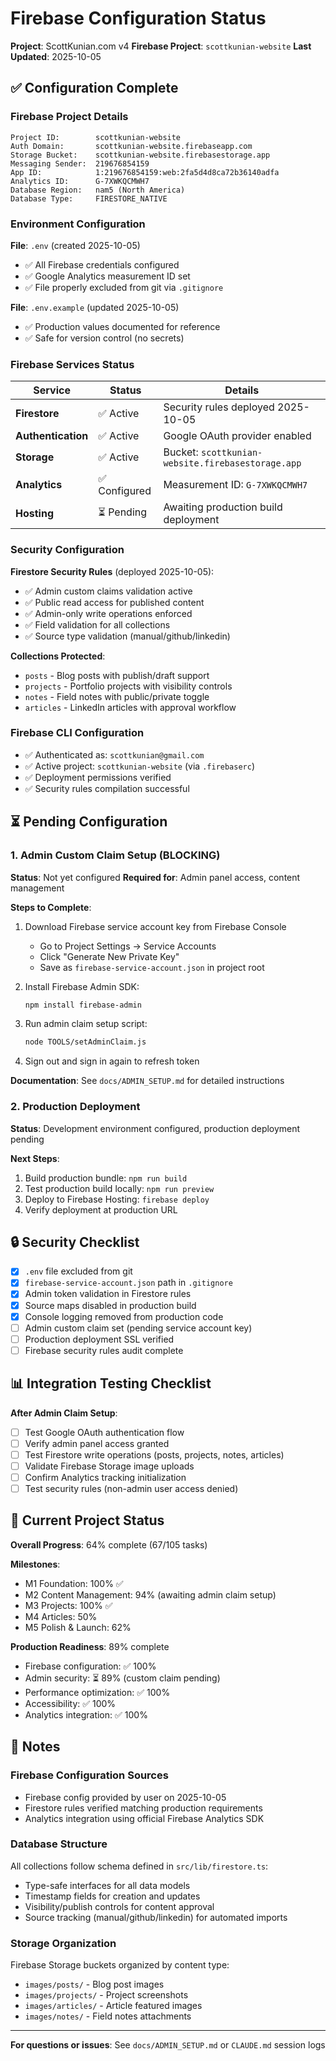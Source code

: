 # Firebase Configuration Status

**Project**: ScottKunian.com v4
**Firebase Project**: `scottkunian-website`
**Last Updated**: 2025-10-05

## ✅ Configuration Complete

### Firebase Project Details

```
Project ID:        scottkunian-website
Auth Domain:       scottkunian-website.firebaseapp.com
Storage Bucket:    scottkunian-website.firebasestorage.app
Messaging Sender:  219676854159
App ID:            1:219676854159:web:2fa5d4d8ca72b36140adfa
Analytics ID:      G-7XWKQCMWH7
Database Region:   nam5 (North America)
Database Type:     FIRESTORE_NATIVE
```

### Environment Configuration

**File**: `.env` (created 2025-10-05)
- ✅ All Firebase credentials configured
- ✅ Google Analytics measurement ID set
- ✅ File properly excluded from git via `.gitignore`

**File**: `.env.example` (updated 2025-10-05)
- ✅ Production values documented for reference
- ✅ Safe for version control (no secrets)

### Firebase Services Status

| Service | Status | Details |
|---------|--------|---------|
| **Firestore** | ✅ Active | Security rules deployed 2025-10-05 |
| **Authentication** | ✅ Active | Google OAuth provider enabled |
| **Storage** | ✅ Active | Bucket: `scottkunian-website.firebasestorage.app` |
| **Analytics** | ✅ Configured | Measurement ID: `G-7XWKQCMWH7` |
| **Hosting** | ⏳ Pending | Awaiting production build deployment |

### Security Configuration

**Firestore Security Rules** (deployed 2025-10-05):
- ✅ Admin custom claims validation active
- ✅ Public read access for published content
- ✅ Admin-only write operations enforced
- ✅ Field validation for all collections
- ✅ Source type validation (manual/github/linkedin)

**Collections Protected**:
- `posts` - Blog posts with publish/draft support
- `projects` - Portfolio projects with visibility controls
- `notes` - Field notes with public/private toggle
- `articles` - LinkedIn articles with approval workflow

### Firebase CLI Configuration

- ✅ Authenticated as: `scottkunian@gmail.com`
- ✅ Active project: `scottkunian-website` (via `.firebaserc`)
- ✅ Deployment permissions verified
- ✅ Security rules compilation successful

## ⏳ Pending Configuration

### 1. Admin Custom Claim Setup (BLOCKING)

**Status**: Not yet configured
**Required for**: Admin panel access, content management

**Steps to Complete**:
1. Download Firebase service account key from Firebase Console
   - Go to Project Settings → Service Accounts
   - Click "Generate New Private Key"
   - Save as `firebase-service-account.json` in project root

2. Install Firebase Admin SDK:
   ```bash
   npm install firebase-admin
   ```

3. Run admin claim setup script:
   ```bash
   node TOOLS/setAdminClaim.js
   ```

4. Sign out and sign in again to refresh token

**Documentation**: See `docs/ADMIN_SETUP.md` for detailed instructions

### 2. Production Deployment

**Status**: Development environment configured, production deployment pending

**Next Steps**:
1. Build production bundle: `npm run build`
2. Test production build locally: `npm run preview`
3. Deploy to Firebase Hosting: `firebase deploy`
4. Verify deployment at production URL

## 🔒 Security Checklist

- [x] `.env` file excluded from git
- [x] `firebase-service-account.json` path in `.gitignore`
- [x] Admin token validation in Firestore rules
- [x] Source maps disabled in production build
- [x] Console logging removed from production code
- [ ] Admin custom claim set (pending service account key)
- [ ] Production deployment SSL verified
- [ ] Firebase security rules audit complete

## 📊 Integration Testing Checklist

**After Admin Claim Setup**:
- [ ] Test Google OAuth authentication flow
- [ ] Verify admin panel access granted
- [ ] Test Firestore write operations (posts, projects, notes, articles)
- [ ] Validate Firebase Storage image uploads
- [ ] Confirm Analytics tracking initialization
- [ ] Test security rules (non-admin user access denied)

## 🎯 Current Project Status

**Overall Progress**: 64% complete (67/105 tasks)

**Milestones**:
- M1 Foundation: 100% ✅
- M2 Content Management: 94% (awaiting admin claim setup)
- M3 Projects: 100% ✅
- M4 Articles: 50%
- M5 Polish & Launch: 62%

**Production Readiness**: 89% complete
- Firebase configuration: ✅ 100%
- Admin security: ⏳ 89% (custom claim pending)
- Performance optimization: ✅ 100%
- Accessibility: ✅ 100%
- Analytics integration: ✅ 100%

## 📝 Notes

### Firebase Configuration Sources
- Firebase config provided by user on 2025-10-05
- Firestore rules verified matching production requirements
- Analytics integration using official Firebase Analytics SDK

### Database Structure
All collections follow schema defined in `src/lib/firestore.ts`:
- Type-safe interfaces for all data models
- Timestamp fields for creation and updates
- Visibility/publish controls for content approval
- Source tracking (manual/github/linkedin) for automated imports

### Storage Organization
Firebase Storage buckets organized by content type:
- `images/posts/` - Blog post images
- `images/projects/` - Project screenshots
- `images/articles/` - Article featured images
- `images/notes/` - Field notes attachments

---

**For questions or issues**: See `docs/ADMIN_SETUP.md` or `CLAUDE.md` session logs
